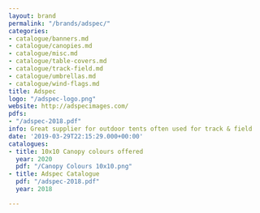 ```yaml
---
layout: brand
permalink: "/brands/adspec/"
categories:
- catalogue/banners.md
- catalogue/canopies.md
- catalogue/misc.md
- catalogue/table-covers.md
- catalogue/track-field.md
- catalogue/umbrellas.md
- catalogue/wind-flags.md
title: Adspec
logo: "/adspec-logo.png"
website: http://adspecimages.com/
pdfs:
- "/adspec-2018.pdf"
info: Great supplier for outdoor tents often used for track & field
date: '2019-03-29T22:15:29.000+00:00'
catalogues:
- title: 10x10 Canopy colours offered
  year: 2020
  pdf: "/Canopy Colours 10x10.png"
- title: Adspec Catalogue
  pdf: "/adspec-2018.pdf"
  year: 2018

---
```


